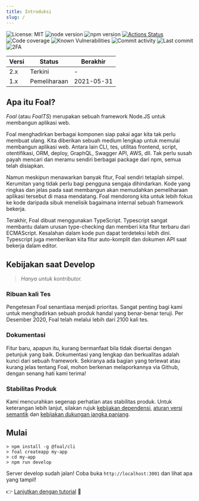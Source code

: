 ```yaml
---
title: Introduksi
slug: /
---
```


![License: MIT](https://img.shields.io/badge/License-MIT-blue.svg)
![node version](https://img.shields.io/badge/node-%3E%3D10-brightgreen.svg)
![npm version](https://badge.fury.io/js/%40foal%2Fcore.svg)
[![Actions Status](https://github.com/FoalTS/foal/workflows/Test/badge.svg)](https://github.com/FoalTS/foal/actions)
![Code coverage](https://codecov.io/gh/FoalTS/foal/branch/master/graphs/badge.svg)
![Known Vulnerabilities](https://snyk.io/test/github/foalts/foal/badge.svg)
![Commit activity](https://img.shields.io/github/commit-activity/y/FoalTS/foal.svg)
![Last commit](https://img.shields.io/github/last-commit/FoalTS/foal.svg)
![2FA](https://img.shields.io/badge/2FA-npm,%20GitHub-green.svg)

| Versi | Status | Berakhir |
| --- | --- | --- |
| 2.x | Terkini | - |
| 1.x | Pemeliharaan | 2021-05-31 |

## Apa itu Foal?

*Foal* (atau *FoalTS*) merupakan sebuah framework Node.JS untuk membangun aplikasi web.

Foal menghadirkan berbagai komponen siap pakai agar kita tak perlu membuat ulang. Kita diberikan sebuah medium lengkap untuk memulai membangun aplikasi web. Antara lain CLI, tes, utilitas frontend, script, otentifikasi, ORM, deploy, GraphQL, Swagger API, AWS, dll. Tak perlu susah payah mencari dan meramu sendiri berbagai package dari npm, semua telah disiapkan.

Namun meskipun menawarkan banyak fitur, Foal sendiri tetaplah simpel. Kerumitan yang tidak perlu bagi pengguna sengaja dihindarkan. Kode yang ringkas dan jelas pada saat membangun akan memudahkan pemeliharaan aplikasi tersebut di masa mendatang. Foal mendorong kita untuk lebih fokus ke kode daripada sibuk menelisik bagaimana internal sebuah framework bekerja.

Terakhir, Foal dibuat menggunakan TypeScript. Typescript sangat membantu dalam urusan type-checking dan memberi kita fitur terbaru dari ECMAScript. Kesalahan dalam kode pun dapat terdeteksi lebih dini. Typescript juga memberikan kita fitur auto-komplit dan dokumen API saat bekerja dalam editor.

## Kebijakan saat Develop

> *Hanya untuk kontributor.*

### Ribuan kali Tes

Pengetesan Foal senantiasa menjadi prioritas. Sangat penting bagi kami untuk menghadirkan sebuah produk handal yang benar-benar teruji. Per Desember 2020, Foal telah melalui lebih dari 2100 kali tes. 

### Dokumentasi

Fitur baru, apapun itu, kurang bermanfaat bila tidak disertai dengan petunjuk yang baik. Dokumentasi yang lengkap dan berkualitas adalah kunci dari sebuah framework. Sekiranya ada bagian yang terlewat atau kurang jelas tentang Foal, mohon berkenan melaporkannya via Github, dengan senang hati kami terima! 

### Stabilitas Produk

Kami mencurahkan segenap perhatian atas stabilitas produk. Untuk keterangan lebih lanjut, silakan rujuk [kebijakan dependensi](https://github.com/FoalTS/foal/blob/master/.github/CONTRIBUTING.MD#dependency-policy), [aturan versi semantik](https://github.com/FoalTS/foal/blob/master/.github/CONTRIBUTING.MD#semantic-versioning) dan [kebijakan dukungan jangka panjang](https://github.com/FoalTS/foal/blob/master/.github/CONTRIBUTING.MD#long-term-support-policy-and-schedule).

## Mulai

```
> npm install -g @foal/cli
> foal createapp my-app
> cd my-app
> npm run develop
```

Server develop sudah jalan! Coba buka `http://localhost:3001` dan lihat apa yang tampil!

👉 [Lanjutkan dengan tutorial](./tutorials/simple-todo-list/1-installation) 🌱
